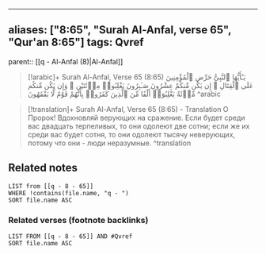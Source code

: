 
---
aliases: ["8:65", "Surah Al-Anfal, verse 65", "Qur'an 8:65"]
tags: Qvref
---

parent:: [[q - Al-Anfal (8)|Al-Anfal]]

> [!arabic]+ Surah Al-Anfal, Verse 65 (8:65)
> <span class="quran-arabic">يَـٰٓأَيُّهَا ٱلنَّبِىُّ حَرِّضِ ٱلْمُؤْمِنِينَ عَلَى ٱلْقِتَالِ ۚ إِن يَكُن مِّنكُمْ عِشْرُونَ صَـٰبِرُونَ يَغْلِبُوا۟ مِا۟ئَتَيْنِ ۚ وَإِن يَكُن مِّنكُم مِّا۟ئَةٌ يَغْلِبُوٓا۟ أَلْفًا مِّنَ ٱلَّذِينَ كَفَرُوا۟ بِأَنَّهُمْ قَوْمٌ لَّا يَفْقَهُونَ</span>
^arabic

> [!translation]+ Surah Al-Anfal, Verse 65 (8:65) - Translation
> О Пророк! Вдохновляй верующих на сражение. Если будет среди вас двадцать терпеливых, то они одолеют две сотни; если же их среди вас будет сотня, то они одолеют тысячу неверующих, потому что они - люди неразумные.
^translation



## Related notes
```dataview
LIST from [[q - 8 - 65]]
WHERE !contains(file.name, "q - ")
SORT file.name ASC
```

### Related verses (footnote backlinks)
```dataview
LIST FROM [[q - 8 - 65]] AND #Qvref
SORT file.name ASC
```

